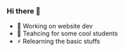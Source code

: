 ### Hi there 👋


- 🔭 Working on website dev
- 🌱 Teahcing for some cool students
- ⚡ Relearning the basic stuffs

<!--
- 👯 I’m looking to collaborate on ...
- 🤔 I’m looking for help with ...
- 💬 Ask me about ...
- 📫 How to reach me: ...
- 😄 Pronouns: ...
- ⚡ Fun fact: ...
-->
